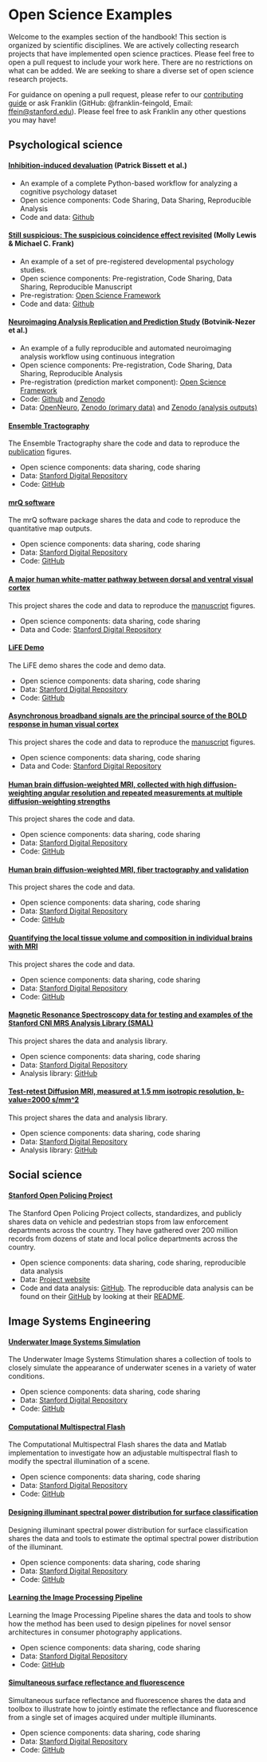 # Open Science Examples

Welcome to the examples section of the handbook! This section is organized by scientific disciplines. We are actively collecting research projects that have implemented open science practices. Please feel free to open a pull request to include your work here. There are no restrictions on what can be added. We are seeking to share a diverse set of open science research projects.

For guidance on opening a pull request, please refer to our [contributing guide](../../CONTRIBUTING.md) or ask Franklin (GitHub: @franklin-feingold, Email: ffein@stanford.edu). Please feel free to ask Franklin any other questions you may have!

## Psychological science

#### [Inhibition-induced devaluation](https://osf.io/9nupt/) (Patrick Bissett et al.)

- An example of a complete Python-based workflow for analyzing a cognitive psychology dataset
- Open science components: Code Sharing, Data Sharing, Reproducible Analysis
- Code and data: [Github](https://github.com/poldrack/open_science_examples/tree/master/IID)

#### [Still suspicious: The suspicious coincidence effect revisited](https://doi.org/10.1177/0956797618794931) (Molly Lewis & Michael C. Frank)

- An example of a set of pre-registered developmental psychology studies.
- Open science components: Pre-registration, Code Sharing, Data Sharing, Reproducible Manuscript
- Pre-registration: [Open Science Framework](https://osf.io/yekhj/)
- Code and data: [Github](https://github.com/mllewis/XTMEM)

#### [Neuroimaging Analysis Replication and Prediction Study](https://pubmed.ncbi.nlm.nih.gov/32483374/) (Botvinik-Nezer et al.)

- An example of a fully reproducible and automated neuroimaging analysis workflow using continuous integration
- Open science components: Pre-registration, Code Sharing, Data Sharing, Reproducible Analysis
- Pre-registration (prediction market component): [Open Science Framework](https://osf.io/59ksz/)
- Code: [Github](https://github.com/poldrack/narps) and [Zenodo](https://doi.org/10.5281/zenodo.3709273)
- Data: [OpenNeuro](https://doi.org/10.18112/openneuro.ds001734.v1.0.4), [Zenodo (primary data)](https://zenodo.org/record/3528329/files/narps_origdata_1.0.tgz) and [Zenodo (analysis outputs)](https://doi.org/10.5281/zenodo.3709275)

#### [Ensemble Tractography](https://searchworks.stanford.edu/view/qw092zb0881)

The Ensemble Tractography share the code and data to reproduce the [publication](https://journals.plos.org/ploscompbiol/article?id=10.1371/journal.pcbi.1004692) figures.

- Open science components: data sharing, code sharing
- Data: [Stanford Digital Repository](https://searchworks.stanford.edu/view/qw092zb0881)
- Code: [GitHub](https://github.com/vistalab/EnsembleTractography)

#### [mrQ software](https://purl.stanford.edu/nn554zr6949)

The mrQ software package shares the data and code to reproduce the quantitative map outputs.

- Open science components: data sharing, code sharing
- Data: [Stanford Digital Repository](https://purl.stanford.edu/nn554zr6949)
- Code: [GitHub](https://github.com/mezera/mrQ)

#### [A major human white-matter pathway between dorsal and ventral visual cortex](https://searchworks.stanford.edu/view/bb060nk0241)

This project shares the code and data to reproduce the [manuscript](https://academic.oup.com/cercor/article/26/5/2205/1754263) figures.

- Open science components: data sharing, code sharing
- Data and Code: [Stanford Digital Repository](https://searchworks.stanford.edu/view/bb060nk0241)

#### [LiFE Demo](https://searchworks.stanford.edu/view/cs392kv3054)

The LiFE demo shares the code and demo data.

- Open science components: data sharing, code sharing
- Data: [Stanford Digital Repository](https://purl.stanford.edu/cs392kv3054)
- Code: [GitHub](http://francopestilli.github.io/life/)

#### [Asynchronous broadband signals are the principal source of the BOLD response in human visual cortex](https://purl.stanford.edu/hj582pj3902)

This project shares the code and data to reproduce the [manuscript](https://doi.org/10.1016/j.cub.2013.05.001) figures. 

- Open science components: data sharing, code sharing
- Data and Code: [Stanford Digital Repository](https://purl.stanford.edu/hj582pj3902)

#### [Human brain diffusion-weighted MRI, collected with high diffusion-weighting angular resolution and repeated measurements at multiple diffusion-weighting strengths](https://searchworks.stanford.edu/view/ng782rw8378)

This project shares the code and data.

- Open science components: data sharing, code sharing
- Data: [Stanford Digital Repository](https://searchworks.stanford.edu/view/ng782rw8378)
- Code: [GitHub](https://github.com/vistalab/osmosis)

#### [Human brain diffusion-weighted MRI, fiber tractography and validation](https://searchworks.stanford.edu/view/ys894ky3579)

This project shares the code and data.

- Open science components: data sharing, code sharing
- Data: [Stanford Digital Repository](https://purl.stanford.edu/ys894ky3579)
- Code: [GitHub](https://github.com/vistalab/life/tree/v0.1.1)

#### [Quantifying the local tissue volume and composition in individual brains with MRI](https://purl.stanford.edu/qh816pc3429)

This project shares the code and data.

- Open science components: data sharing, code sharing
- Data: [Stanford Digital Repository](https://purl.stanford.edu/qh816pc3429)
- Code: [GitHub](https://github.com/mezera/mrQ)

#### [Magnetic Resonance Spectroscopy data for testing and examples of the Stanford CNI MRS Analysis Library (SMAL)](https://purl.stanford.edu/fn662rv4961)

This project shares the data and analysis library.

- Open science components: data sharing, code sharing
- Data: [Stanford Digital Repository](https://purl.stanford.edu/fn662rv4961)
- Analysis library: [GitHub](http://cni.github.io/MRS/doc/_build/html/index.html)

#### [Test-retest Diffusion MRI, measured at 1.5 mm isotropic resolution, b-value=2000 s/mm^2](https://searchworks.stanford.edu/view/rt034xr8593)

This project shares the data and analysis library.

- Open science components: data sharing, code sharing
- Data: [Stanford Digital Repository](https://purl.stanford.edu/rt034xr8593)
- Analysis library: [GitHub](https://github.com/vistalab/osmosis)

## Social science

#### [Stanford Open Policing Project](https://openpolicing.stanford.edu/)

The Stanford Open Policing Project collects, standardizes, and publicly shares data on vehicle and pedestrian stops from law enforcement departments across the country. They have gathered over 200 million records from dozens of state and local police departments across the country.

-   Open science components: data sharing, code sharing, reproducible data analysis
-   Data: [Project website](https://openpolicing.stanford.edu/data/)
-   Code and data analysis: [GitHub](https://github.com/stanford-policylab/opp). The reproducible data analysis can be found on their [GitHub](https://github.com/stanford-policylab/opp) by looking at their [README](https://github.com/stanford-policylab/opp/blob/master/README.md).

## Image Systems Engineering

#### [Underwater Image Systems Simulation](https://searchworks.stanford.edu/view/wp894vt1248)

The Underwater Image Systems Stimulation shares a collection of tools to closely simulate the appearance of underwater scenes in a variety of water conditions.

- Open science components: data sharing, code sharing
- Data: [Stanford Digital Repository](https://searchworks.stanford.edu/view/wp894vt1248)
- Code: [GitHub](https://github.com/hblasins/uwSim)

#### [Computational Multispectral Flash](https://searchworks.stanford.edu/view/pd601pk8606)

The Computational Multispectral Flash shares the data and Matlab implementation to investigate how an adjustable multispectral flash to modify the spectral illumination of a scene. 

- Open science components: data sharing, code sharing
- Data: [Stanford Digital Repository](https://searchworks.stanford.edu/view/pd601pk8606)
- Code: [GitHub](https://github.com/hblasins/compMultispFlash)

#### [Designing illuminant spectral power distribution for surface classification](https://searchworks.stanford.edu/view/rq453qp3526)

Designing illuminant spectral power distribution for surface classification shares the data and tools to estimate the optimal spectral power distribution of the illuminant.  

- Open science components: data sharing, code sharing
- Data: [Stanford Digital Repository](https://searchworks.stanford.edu/view/rq453qp3526)
- Code: [GitHub](https://github.com/hblasins/optIll)

#### [Learning the Image Processing Pipeline](https://searchworks.stanford.edu/view/bk962py0458)

Learning the Image Processing Pipeline shares the data and tools to show how the method has been used to design pipelines for novel sensor architectures in consumer photography applications. 

- Open science components: data sharing, code sharing
- Data: [Stanford Digital Repository](https://searchworks.stanford.edu/view/bk962py0458)
- Code: [GitHub](https://github.com/ISET/isetL3)

#### [Simultaneous surface reflectance and fluorescence](https://searchworks.stanford.edu/view/xc528jd5098)

Simultaneous surface reflectance and fluorescence shares the data and toolbox to illustrate how to jointly estimate the reflectance and fluorescence from a single set of images acquired under multiple illuminants. 

- Open science components: data sharing, code sharing
- Data: [Stanford Digital Repository](https://searchworks.stanford.edu/view/xc528jd5098)
- Code: [GitHub](https://github.com/hblasins/fiToolbox)
